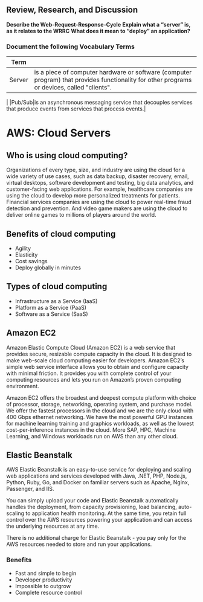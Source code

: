 


## Review, Research, and Discussion


**Describe the Web-Request-Response-Cycle**
**Explain what a “server” is, as it relates to the WRRC**
**What does it mean to “deploy” an application?**


### **Document the following Vocabulary Terms**


|Term||
|---|---|
|Server| is a piece of computer hardware or software (computer program) that provides functionality for other programs or devices, called "clients".
|
|Pub/Sub|is an asynchronous messaging service that decouples services that produce events from services that process events.|















# AWS: Cloud Servers

## Who is using cloud computing?
Organizations of every type, size, and industry are using the cloud for a wide variety of use cases, such as data backup, disaster recovery, email, virtual desktops, software development and testing, big data analytics, and customer-facing web applications. For example, healthcare companies are using the cloud to develop more personalized treatments for patients. Financial services companies are using the cloud to power real-time fraud detection and prevention. And video game makers are using the cloud to deliver online games to millions of players around the world.

## Benefits of cloud computing

* Agility
* Elasticity
* Cost savings
* Deploy globally in minutes

## Types of cloud computing

* Infrastructure as a Service (IaaS)
* Platform as a Service (PaaS)
* Software as a Service (SaaS)


## Amazon EC2


Amazon Elastic Compute Cloud (Amazon EC2) is a web service that provides secure, resizable compute capacity in the cloud. It is designed to make web-scale cloud computing easier for developers. Amazon EC2’s simple web service interface allows you to obtain and configure capacity with minimal friction. It provides you with complete control of your computing resources and lets you run on Amazon’s proven computing environment.

Amazon EC2 offers the broadest and deepest compute platform with choice of processor, storage, networking, operating system, and purchase model. We offer the fastest processors in the cloud and we are the only cloud with 400 Gbps ethernet networking. We have the most powerful GPU instances for machine learning training and graphics workloads, as well as the lowest cost-per-inference instances in the cloud. More SAP, HPC, Machine Learning, and Windows workloads run on AWS than any other cloud.

## Elastic Beanstalk

AWS Elastic Beanstalk is an easy-to-use service for deploying and scaling web applications and services developed with Java, .NET, PHP, Node.js, Python, Ruby, Go, and Docker on familiar servers such as Apache, Nginx, Passenger, and IIS.

You can simply upload your code and Elastic Beanstalk automatically handles the deployment, from capacity provisioning, load balancing, auto-scaling to application health monitoring. At the same time, you retain full control over the AWS resources powering your application and can access the underlying resources at any time.

There is no additional charge for Elastic Beanstalk - you pay only for the AWS resources needed to store and run your applications.

### **Benefits**

* Fast and simple to begin
* Developer productivity
* Impossible to outgrow
* Complete resource control